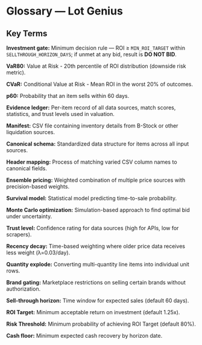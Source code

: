 # Glossary — Lot Genius

## Key Terms

**Investment gate:** Minimum decision rule — ROI ≥ `MIN_ROI_TARGET` within `SELLTHROUGH_HORIZON_DAYS`; if unmet at any bid, result is **DO NOT BID**.

**VaR80:** Value at Risk - 20th percentile of ROI distribution (downside risk metric).

**CVaR:** Conditional Value at Risk - Mean ROI in the worst 20% of outcomes.

**p60:** Probability that an item sells within 60 days.

**Evidence ledger:** Per-item record of all data sources, match scores, statistics, and trust levels used in valuation.

**Manifest:** CSV file containing inventory details from B-Stock or other liquidation sources.

**Canonical schema:** Standardized data structure for items across all input sources.

**Header mapping:** Process of matching varied CSV column names to canonical fields.

**Ensemble pricing:** Weighted combination of multiple price sources with precision-based weights.

**Survival model:** Statistical model predicting time-to-sale probability.

**Monte Carlo optimization:** Simulation-based approach to find optimal bid under uncertainty.

**Trust level:** Confidence rating for data sources (high for APIs, low for scrapers).

**Recency decay:** Time-based weighting where older price data receives less weight (λ=0.03/day).

**Quantity explode:** Converting multi-quantity line items into individual unit rows.

**Brand gating:** Marketplace restrictions on selling certain brands without authorization.

**Sell-through horizon:** Time window for expected sales (default 60 days).

**ROI Target:** Minimum acceptable return on investment (default 1.25x).

**Risk Threshold:** Minimum probability of achieving ROI Target (default 80%).

**Cash floor:** Minimum expected cash recovery by horizon date.
